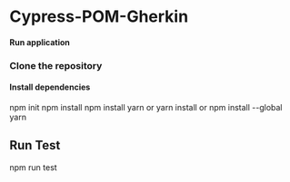 # Cypress-POM-Gherkin


#### Run application

### Clone the repository

#### Install dependencies
npm init
npm install
npm install yarn
or
yarn install
or
npm install --global yarn  

## Run Test
npm run test
